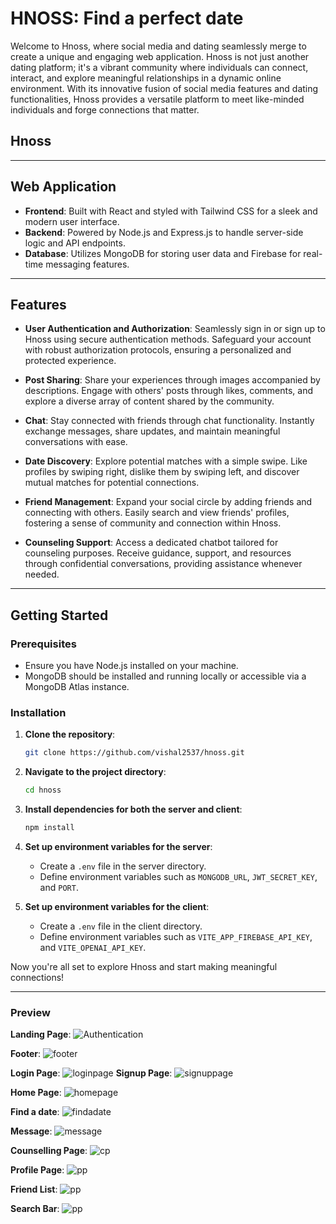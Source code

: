 # **HNOSS**: Find a perfect date

Welcome to Hnoss, where social media and dating seamlessly merge to create a unique and engaging web application. Hnoss is not just another dating platform; it's a vibrant community where individuals can connect, interact, and explore meaningful relationships in a dynamic online environment. With its innovative fusion of social media features and dating functionalities, Hnoss provides a versatile platform to meet like-minded individuals and forge connections that matter.

<!-- ![Hnoss Logo](https://example.com/hnoss-logo.png) -->

## Hnoss

---

## Web Application

- **Frontend**: Built with React and styled with Tailwind CSS for a sleek and modern user interface.
- **Backend**: Powered by Node.js and Express.js to handle server-side logic and API endpoints.
- **Database**: Utilizes MongoDB for storing user data and Firebase for real-time messaging features.

---

## Features

- **User Authentication and Authorization**: Seamlessly sign in or sign up to Hnoss using secure authentication methods. Safeguard your account with robust authorization protocols, ensuring a personalized and protected experience.

- **Post Sharing**: Share your experiences through images accompanied by descriptions. Engage with others' posts through likes, comments, and explore a diverse array of content shared by the community.

- **Chat**: Stay connected with friends through chat functionality. Instantly exchange messages, share updates, and maintain meaningful conversations with ease.

- **Date Discovery**: Explore potential matches with a simple swipe. Like profiles by swiping right, dislike them by swiping left, and discover mutual matches for potential connections.

- **Friend Management**: Expand your social circle by adding friends and connecting with others. Easily search and view friends' profiles, fostering a sense of community and connection within Hnoss.

- **Counseling Support**: Access a dedicated chatbot tailored for counseling purposes. Receive guidance, support, and resources through confidential conversations, providing assistance whenever needed.

---

## Getting Started

### Prerequisites

- Ensure you have Node.js installed on your machine.
- MongoDB should be installed and running locally or accessible via a MongoDB Atlas instance.

### Installation

1. **Clone the repository**:

    ```bash
    git clone https://github.com/vishal2537/hnoss.git
    ```

2. **Navigate to the project directory**:

    ```bash
    cd hnoss
    ```

3. **Install dependencies for both the server and client**:

    ```bash
    npm install
    ```

4. **Set up environment variables for the server**:
   - Create a `.env` file in the server directory.
   - Define environment variables such as `MONGODB_URL`, `JWT_SECRET_KEY`, and `PORT`.

5. **Set up environment variables for the client**:
    - Create a `.env` file in the client directory.
    - Define environment variables such as `VITE_APP_FIREBASE_API_KEY`, and `VITE_OPENAI_API_KEY`.

Now you're all set to explore Hnoss and start making meaningful connections!

---

### Preview
**Landing Page**: ![Authentication](images/LandingPage.png)

**Footer**: ![footer](images/footer.png)

**Login Page**: ![loginpage](images/loginpage.png)
**Signup Page**: ![signuppage](images/signupPage.png)

**Home Page**: ![homepage](images/homePage.png)

**Find a date**: ![findadate](images/find-a-date.png)

**Message**: ![message](images/messagePage.png)

**Counselling Page**: ![cp](images/counsellingPage.png)

**Profile Page**: ![pp](images/profilePage.png)

**Friend List**: ![pp](images/friendList.png)

**Search Bar**: ![pp](images/searchBar.png)

<!-- **Note**:  -->